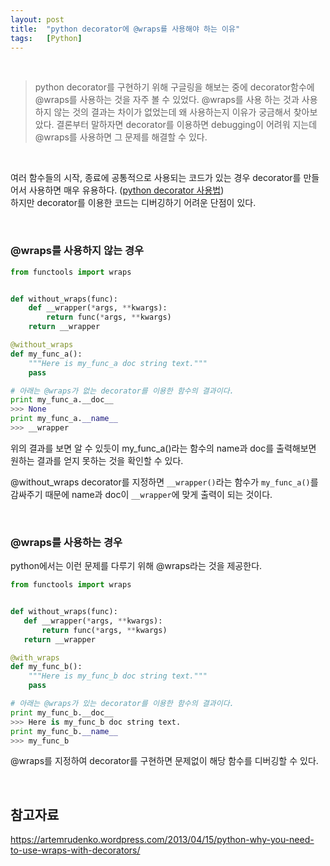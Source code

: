 ```yaml
---
layout: post
title:  "python decorator에 @wraps를 사용해야 하는 이유"
tags:   [Python]
---
```


<br>  

> python decorator를 구현하기 위해 구글링을 해보는 중에 decorator함수에 @wraps를 사용하는 것을 자주 볼 수 있었다. @wraps를 사용 하는 것과 사용 하지 않는 것의 결과는 차이가 없었는데 왜 사용하는지 이유가 궁금해서 찾아보았다. 결론부터 말하자면 decorator를 이용하면 debugging이 어려워 지는데 @wraps를 사용하면 그 문제를 해결할 수 있다.  

<br>  

여러 함수들의 시작, 종료에 공통적으로 사용되는 코드가 있는 경우 decorator를 만들어서 사용하면 매우 유용하다. ([python decorator 사용법](https://cjh5414.github.io/python-decorator/))  
하지만 decorator를 이용한 코드는 디버깅하기 어려운 단점이 있다.  

<br>  

### @wraps를 사용하지 않는 경우  

```python
from functools import wraps


def without_wraps(func):
    def __wrapper(*args, **kwargs):
        return func(*args, **kwargs)
    return __wrapper

@without_wraps
def my_func_a():
    """Here is my_func_a doc string text."""
    pass
```  

```python
# 아래는 @wraps가 없는 decorator를 이용한 함수의 결과이다.
print my_func_a.__doc__
>>> None
print my_func_a.__name__
>>> __wrapper
```  

위의 결과를 보면 알 수 있듯이 my_func_a()라는 함수의 name과 doc를 출력해보면 원하는 결과를 얻지 못하는 것을 확인할 수 있다.  

@without_wraps decorator를 지정하면 `__wrapper()`라는 함수가 `my_func_a()`를 감싸주기 때문에 name과 doc이 `__wrapper`에 맞게 출력이 되는 것이다.  

<br>  

### @wraps를 사용하는 경우  

python에서는 이런 문제를 다루기 위해 @wraps라는 것을 제공한다.  

```python
from functools import wraps


def without_wraps(func):
   def __wrapper(*args, **kwargs):
       return func(*args, **kwargs)
   return __wrapper

@with_wraps
def my_func_b():
    """Here is my_func_b doc string text."""
    pass
```  

```python
# 아래는 @wraps가 있는 decorator를 이용한 함수의 결과이다.
print my_func_b.__doc__
>>> Here is my_func_b doc string text.
print my_func_b.__name__
>>> my_func_b
```  

@wraps를 지정하여 decorator를 구현하면 문제없이 해당 함수를 디버깅할 수 있다.  

<br>  

## 참고자료  

<https://artemrudenko.wordpress.com/2013/04/15/python-why-you-need-to-use-wraps-with-decorators/>

